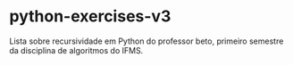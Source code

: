 # python-exercises-v3
Lista sobre recursividade em Python do professor beto, primeiro semestre da disciplina de algoritmos do IFMS.
